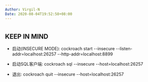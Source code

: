 ```yaml
---
Author: Virgil-N
Date: 2020-08-04T19:52:58+08:00
---
```

#

## KEEP IN MIND

- 启动(INSECURE MODE): cockroach start --insecure --listen-addr=localhost:26257 --http-addr=localhost:8899

- 启动SQL客户端: cockroach sql --insecure --host=localhost:26257

- 退出: cockroach quit --insecure --host=localhost:26257

